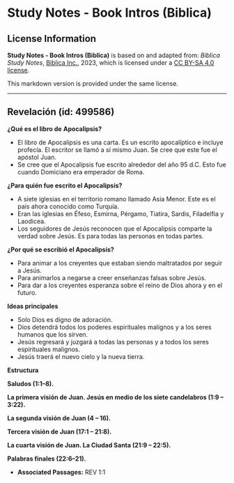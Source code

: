 # Study Notes - Book Intros (Biblica)

## License Information

**Study Notes - Book Intros (Biblica)** is based on and adapted from: _Biblica Study Notes_, [Biblica Inc.](https://www.biblica.com/), 2023, which is licensed under a [CC BY-SA 4.0 license](https://creativecommons.org/licenses/by-sa/4.0/legalcode.en).

This markdown version is provided under the same license.



--------------------------------

## Revelación (id: 499586)

**¿Qué es el libro de** **Apocalipsis?**

* El libro de Apocalipsis es una carta. Es un escrito apocalíptico e incluye profecía. El escritor se llamó a sí mismo Juan. Se cree que este fue el apóstol Juan.
* Se cree que el Apocalipsis fue escrito alrededor del año 95 d.C. Esto fue cuando Domiciano era emperador de Roma.

**¿Para quién fue escrito el Apocalipsis?**

* A siete iglesias en el territorio romano llamado Asia Menor. Este es el país ahora conocido como Turquía.
* Eran las iglesias en Éfeso, Esmirna, Pérgamo, Tiatira, Sardis, Filadelfia y Laodicea.
* Los seguidores de Jesús reconocen que el Apocalipsis comparte la verdad sobre Jesús. Es para todas las personas en todas partes.

**¿Por qué se escribió el Apocalipsis?**

* Para animar a los creyentes que estaban siendo maltratados por seguir a Jesús.
* Para animarlos a negarse a creer enseñanzas falsas sobre Jesús.
* Para dar a los creyentes esperanza sobre el reino de Dios ahora y en el futuro.

**Ideas principales**

* Solo Dios es digno de adoración.
* Dios detendrá todos los poderes espirituales malignos y a los seres humanos que los sirven.
* Jesús regresará y juzgará a todas las personas y a todos los seres espirituales malignos.
* Jesús traerá el nuevo cielo y la nueva tierra.

**Estructura**

**Saludos (1:1–8\).**

**La primera visión de Juan. Jesús en medio de los siete candelabros (1:9 – 3:22\).**

**La segunda visión de Juan (4 ­– 16\).**

**Tercera visión de Juan (17:1 ­– 21:8\).**

**La cuarta visión de Juan. La Ciudad Santa (21:9 – 22:5\).**

**Palabras finales (22:6–21\).**

* **Associated Passages:** REV 1:1

